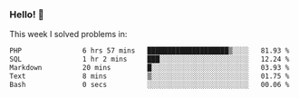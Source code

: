 ### Hello! 👋

This week I solved problems in:

<!--START_SECTION:waka-->

```txt
PHP               6 hrs 57 mins   ████████████████████▒░░░░   81.93 %
SQL               1 hr 2 mins     ███░░░░░░░░░░░░░░░░░░░░░░   12.24 %
Markdown          20 mins         █░░░░░░░░░░░░░░░░░░░░░░░░   03.93 %
Text              8 mins          ▒░░░░░░░░░░░░░░░░░░░░░░░░   01.75 %
Bash              0 secs          ░░░░░░░░░░░░░░░░░░░░░░░░░   00.06 %
```

<!--END_SECTION:waka-->
